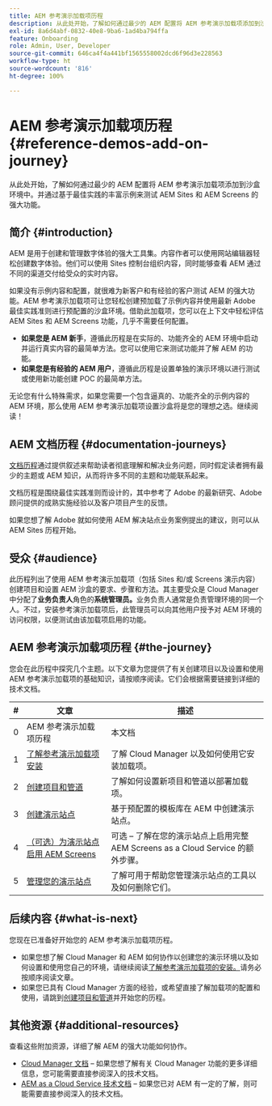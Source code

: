 ```yaml
---
title: AEM 参考演示加载项历程
description: 从此处开始，了解如何通过最少的 AEM 配置将 AEM 参考演示加载项添加到沙盒环境中。并通过基于最佳实践的丰富示例来测试 AEM 的强大功能。
exl-id: 8a6d4abf-0832-40e8-9ba6-1ad4ba794ffa
feature: Onboarding
role: Admin, User, Developer
source-git-commit: 646ca4f4a441bf1565558002dcd6f96d3e228563
workflow-type: ht
source-wordcount: '816'
ht-degree: 100%

---
```


# AEM 参考演示加载项历程 {#reference-demos-add-on-journey}

从此处开始，了解如何通过最少的 AEM 配置将 AEM 参考演示加载项添加到沙盒环境中。并通过基于最佳实践的丰富示例来测试 AEM Sites 和 AEM Screens 的强大功能。

## 简介 {#introduction}

AEM 是用于创建和管理数字体验的强大工具集。内容作者可以使用网站编辑器轻松创建数字体验。他们可以使用 Sites 控制台组织内容，同时能够查看 AEM 通过不同的渠道交付给受众的实时内容。

如果没有示例内容和配置，就很难为新客户和有经验的客户测试 AEM 的强大功能。AEM 参考演示加载项可让您轻松创建预加载了示例内容并使用最新 Adobe 最佳实践准则进行预配置的沙盒环境。借助此加载项，您可以在上下文中轻松评估 AEM Sites 和 AEM Screens 功能，几乎不需要任何配置。

* **如果您是 AEM 新手**，遵循此历程是在实际的、功能齐全的 AEM 环境中启动并运行真实内容的最简单方法。您可以使用它来测试功能并了解 AEM 的功能。
* **如果您是有经验的 AEM 用户**，遵循此历程是设置单独的演示环境以进行测试或使用新功能创建 POC 的最简单方法。

无论您有什么特殊需求，如果您需要一个包含逼真的、功能齐全的示例内容的 AEM 环境，那么使用 AEM 参考演示加载项设置沙盒将是您的理想之选。继续阅读！

## AEM 文档历程 {#documentation-journeys}

[文档历程](/help/journey-documentation/documentation-journeys.md)通过提供叙述来帮助读者彻底理解和解决业务问题，同时假定读者拥有最少的主题或 AEM 知识，从而将许多不同的主题和功能联系起来。

文档历程是围绕最佳实践准则而设计的，其中参考了 Adobe 的最新研究、Adobe 顾问提供的成熟实施经验以及客户项目产生的反馈。

如果您想了解 Adobe 就如何使用 AEM 解决站点业务案例提出的建议，则可以从 AEM Sites 历程开始。

## 受众 {#audience}

此历程列出了使用 AEM 参考演示加载项（包括 Sites 和/或 Screens 演示内容）创建项目和设置 AEM 沙盒的要求、步骤和方法。其主要受众是 Cloud Manager 中分配了&#x200B;**业务负责人**&#x200B;角色的&#x200B;**系统管理员。**&#x200B;业务负责人通常是负责管理环境的同一个人。不过，安装参考演示加载项后，此管理员可以向其他用户授予对 AEM 环境的访问权限，以便测试由该加载项启用的功能。

## AEM 参考演示加载项历程 {#the-journey}

您会在此历程中探究几个主题。以下文章为您提供了有关创建项目以及设置和使用 AEM 参考演示加载项的基础知识，请按顺序阅读。它们会根据需要链接到详细的技术文档。

| # | 文章 | 描述 |
|---|---|---|
| 0 | AEM 参考演示加载项历程 | 本文档 |
| 1 | [了解参考演示加载项安装](installation.md) | 了解 Cloud Manager 以及如何使用它安装加载项。 |
| 2 | [创建项目和管道](create-program.md) | 了解如何设置新项目和管道以部署加载项。 |
| 3 | [创建演示站点](create-site.md) | 基于预配置的模板库在 AEM 中创建演示站点。 |
| 4 | [（可选）为演示站点启用 AEM Screens](screens.md) | 可选 – 了解在您的演示站点上启用完整 AEM Screens as a Cloud Service 的额外步骤。 |
| 5 | [管理您的演示站点](manage.md) | 了解可用于帮助您管理演示站点的工具以及如何删除它们。 |

## 后续内容 {#what-is-next}

您现在已准备好开始您的 AEM 参考演示加载项历程。

* 如果您想了解 Cloud Manager 和 AEM 如何协作以创建您的演示环境以及如何设置和使用您自己的环境，请继续阅读[了解参考演示加载项的安装。](installation.md)请务必按顺序阅读文章。
* 如果您已具有 Cloud Manager 方面的经验，或希望直接了解加载项的配置和使用，请跳到[创建项目和管道](create-program.md)并开始您的历程。

## 其他资源 {#additional-resources}

查看这些附加资源，详细了解 AEM 的强大功能如何协作。

* [Cloud Manager 文档](https://experienceleague.adobe.com/docs/experience-manager-cloud-service/content/onboarding/journey/cloud-manager.html) – 如果您想了解有关 Cloud Manager 功能的更多详细信息，您可能需要直接参阅深入的技术文档。
* [AEM as a Cloud Service 技术文档](https://experienceleague.adobe.com/docs/experience-manager-cloud-service.html) – 如果您已对 AEM 有一定的了解，则可能需要直接参阅深入的技术文档。

